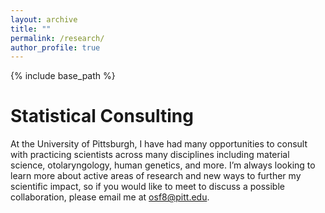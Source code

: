 ```yaml
---
layout: archive
title: ""
permalink: /research/
author_profile: true
---
```


{% include base_path %}

Statistical Consulting
=====

At the University of Pittsburgh, I have had many opportunities to consult with practicing scientists across many disciplines including material science, otolaryngology, human genetics, and more. I’m always looking to learn more about active areas of research and new ways to further my scientific impact, so if you would like to meet to discuss a possible collaboration, please email me at osf8@pitt.edu. 


